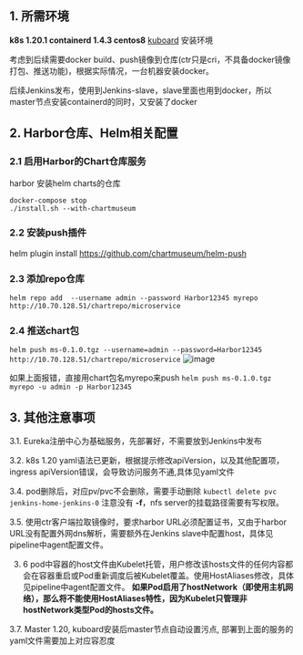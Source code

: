 ## 1. 所需环境
**k8s 1.20.1 containerd 1.4.3 centos8**
[kuboard](https://kuboard.cn/install/install-k8s.html) 安装环境

考虑到后续需要docker build、push镜像到仓库(ctr只是cri，不具备docker镜像打包、推送功能)，根据实际情况，一台机器安装docker。

后续Jenkins发布，使用到Jenkins-slave，slave里面也用到docker，所以master节点安装containerd的同时，又安装了docker

 ## 2. Harbor仓库、Helm相关配置 
### 2.1 启用Harbor的Chart仓库服务
harbor 安装helm charts的仓库 
  ``` 
  docker-compose stop
 ./install.sh --with-chartmuseum
 ```

### 2.2 安装push插件
helm plugin install https://github.com/chartmuseum/helm-push

### 2.3 添加repo仓库
```helm repo add  --username admin --password Harbor12345 myrepo http://10.70.128.51/chartrepo/microservice```

### 2.4 推送chart包
```helm push ms-0.1.0.tgz --username=admin --password=Harbor12345 http://10.70.128.51/chartrepo/microservice```
![image](https://user-images.githubusercontent.com/33800153/109740758-c31c6c80-7c06-11eb-9c2f-7471bb031fd8.png)

如果上面报错，直接用chart包名myrepo来push
``` helm push ms-0.1.0.tgz myrepo -u admin -p Harbor12345 ```


## 3. 其他注意事项
3.1. Eureka注册中心为基础服务，先部署好，不需要放到Jenkins中发布

3.2. k8s 1.20 yaml语法已更新，根据提示修改apiVersion，以及其他配置项，ingress apiVersion错误，会导致访问服务不通,具体见yaml文件

3.4. pod删除后，对应pv/pvc不会删除，需要手动删除  ```kubectl delete pvc jenkins-home-jenkins-0``` 注意没有 **-f**，nfs server的挂载路径需要有写权限。

3.5. 使用ctr客户端拉取镜像时，要求harbor URL必须配置证书，又由于harbor URL没有配置外网dns解析，需要额外在Jenkins slave中配置host，具体见pipeline中agent配置文件。

3. 6 pod中容器的host文件由Kubelet托管，用户修改该hosts文件的任何内容都会在容器重启或Pod重新调度后被Kubelet覆盖。使用HostAliases修改，具体见pipeline中agent配置文件。
     **如果Pod启用了hostNetwork（即使用主机网络），那么将不能使用HostAliases特性，因为Kubelet只管理非hostNetwork类型Pod的hosts文件。**

3.7.  Master 1.20, kuboard安装后master节点自动设置污点, 部署到上面的服务的yaml文件需要加上对应容忍度 

